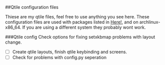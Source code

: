 ##Qtile configuration files

Thiese are my qtile files, feel free to use anything you see here.
These configuration files are used with packages
listed in [Here!](https://github.com/fishfurbanter/dotfiles/.pkglist), and on archlinux-x86_64.
If you are using a different system they probably wont work.

###Qtile config
Check options for fixing setxkbmap problems with layout change.

- [ ] Create qtile layouts, finish qtile keybinding and screens.
- [ ] Check for problems with config.py seperation
